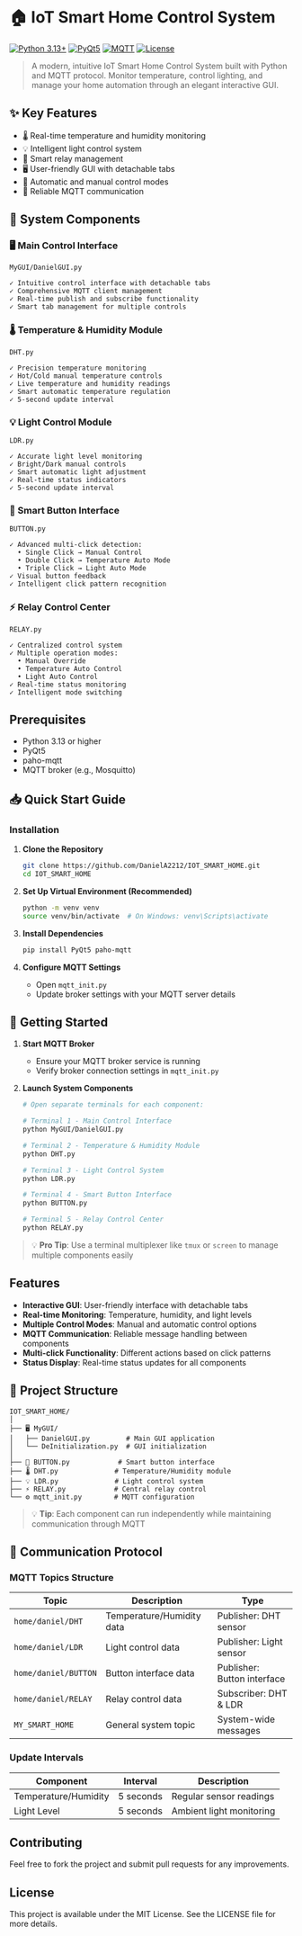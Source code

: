 # 🏠 IoT Smart Home Control System

[![Python 3.13+](https://img.shields.io/badge/python-3.13+-blue.svg)](https://www.python.org/downloads/)
[![PyQt5](https://img.shields.io/badge/GUI-PyQt5-green.svg)](https://pypi.org/project/PyQt5/)
[![MQTT](https://img.shields.io/badge/protocol-MQTT-orange.svg)](https://mqtt.org/)
[![License](https://img.shields.io/badge/license-MIT-blue.svg)](LICENSE)

> A modern, intuitive IoT Smart Home Control System built with Python and MQTT protocol. Monitor temperature, control lighting, and manage your home automation through an elegant interactive GUI.

## ✨ Key Features

- 🌡️ Real-time temperature and humidity monitoring
- 💡 Intelligent light control system
- 🔌 Smart relay management
- 🖥️ User-friendly GUI with detachable tabs
- 🔄 Automatic and manual control modes
- 🔗 Reliable MQTT communication

## 🔧 System Components

### 🖥️ Main Control Interface
`MyGUI/DanielGUI.py`
```
✓ Intuitive control interface with detachable tabs
✓ Comprehensive MQTT client management
✓ Real-time publish and subscribe functionality
✓ Smart tab management for multiple controls
```

### 🌡️ Temperature & Humidity Module
`DHT.py`
```
✓ Precision temperature monitoring
✓ Hot/Cold manual temperature controls
✓ Live temperature and humidity readings
✓ Smart automatic temperature regulation
✓ 5-second update interval
```

### 💡 Light Control Module
`LDR.py`
```
✓ Accurate light level monitoring
✓ Bright/Dark manual controls
✓ Smart automatic light adjustment
✓ Real-time status indicators
✓ 5-second update interval
```

### 🔘 Smart Button Interface
`BUTTON.py`
```
✓ Advanced multi-click detection:
  • Single Click → Manual Control
  • Double Click → Temperature Auto Mode
  • Triple Click → Light Auto Mode
✓ Visual button feedback
✓ Intelligent click pattern recognition
```

### ⚡ Relay Control Center
`RELAY.py`
```
✓ Centralized control system
✓ Multiple operation modes:
  • Manual Override
  • Temperature Auto Control
  • Light Auto Control
✓ Real-time status monitoring
✓ Intelligent mode switching
```

## Prerequisites

- Python 3.13 or higher
- PyQt5
- paho-mqtt
- MQTT broker (e.g., Mosquitto)

## 📥 Quick Start Guide

### Installation

1. **Clone the Repository**
   ```bash
   git clone https://github.com/DanielA2212/IOT_SMART_HOME.git
   cd IOT_SMART_HOME
   ```

2. **Set Up Virtual Environment (Recommended)**
   ```bash
   python -m venv venv
   source venv/bin/activate  # On Windows: venv\Scripts\activate
   ```

3. **Install Dependencies**
   ```bash
   pip install PyQt5 paho-mqtt
   ```

4. **Configure MQTT Settings**
   - Open `mqtt_init.py`
   - Update broker settings with your MQTT server details

## 🚀 Getting Started

1. **Start MQTT Broker**
   - Ensure your MQTT broker service is running
   - Verify broker connection settings in `mqtt_init.py`

2. **Launch System Components**
   ```bash
   # Open separate terminals for each component:

   # Terminal 1 - Main Control Interface
   python MyGUI/DanielGUI.py

   # Terminal 2 - Temperature & Humidity Module
   python DHT.py

   # Terminal 3 - Light Control System
   python LDR.py

   # Terminal 4 - Smart Button Interface
   python BUTTON.py

   # Terminal 5 - Relay Control Center
   python RELAY.py
   ```

> 💡 **Pro Tip**: Use a terminal multiplexer like `tmux` or `screen` to manage multiple components easily

## Features

- **Interactive GUI**: User-friendly interface with detachable tabs
- **Real-time Monitoring**: Temperature, humidity, and light levels
- **Multiple Control Modes**: Manual and automatic control options
- **MQTT Communication**: Reliable message handling between components
- **Multi-click Functionality**: Different actions based on click patterns
- **Status Display**: Real-time status updates for all components

## 📁 Project Structure

```
IOT_SMART_HOME/
│
├── 🖥️ MyGUI/
│   ├── DanielGUI.py         # Main GUI application
│   └── DeInitialization.py  # GUI initialization
│
├── 🔘 BUTTON.py            # Smart button interface
├── 🌡️ DHT.py              # Temperature/Humidity module
├── 💡 LDR.py              # Light control system
├── ⚡ RELAY.py            # Central relay control
└── ⚙️ mqtt_init.py        # MQTT configuration
```

> 💡 **Tip**: Each component can run independently while maintaining communication through MQTT

## 📡 Communication Protocol

### MQTT Topics Structure

| Topic | Description | Type |
|-------|-------------|------|
| `home/daniel/DHT` | Temperature/Humidity data | Publisher: DHT sensor |
| `home/daniel/LDR` | Light control data | Publisher: Light sensor |
| `home/daniel/BUTTON` | Button interface data | Publisher: Button interface |
| `home/daniel/RELAY` | Relay control data | Subscriber: DHT & LDR |
| `MY_SMART_HOME` | General system topic | System-wide messages |

### Update Intervals
| Component | Interval | Description |
|-----------|----------|-------------|
| Temperature/Humidity | 5 seconds | Regular sensor readings |
| Light Level | 5 seconds | Ambient light monitoring |

## Contributing

Feel free to fork the project and submit pull requests for any improvements.

## License

This project is available under the MIT License. See the LICENSE file for more details.
